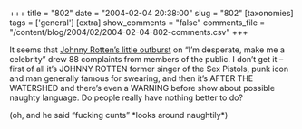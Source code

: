 +++
title = "802"
date = "2004-02-04 20:38:00"
slug = "802"
[taxonomies]
tags = ['general']
[extra]
show_comments = "false"
comments_file = "/content/blog/2004/02/2004-02-04-802-comments.csv"
+++

It seems that [Johnny Rotten’s little outburst](http://news.bbc.co.uk/1/hi/entertainment/tv_and_radio/3457199.stm) on “I’m desperate, make me a celebrity” drew 88 complaints from members of the public. I don’t get it – first of all it’s JOHNNY ROTTEN former singer of the Sex Pistols, punk icon and man generally famous for swearing, and then it’s AFTER THE WATERSHED and there’s even a WARNING before show about possible naughty language. Do people really have nothing better to do?

(oh, and he said “fucking cunts” \*looks around naughtily\*)
